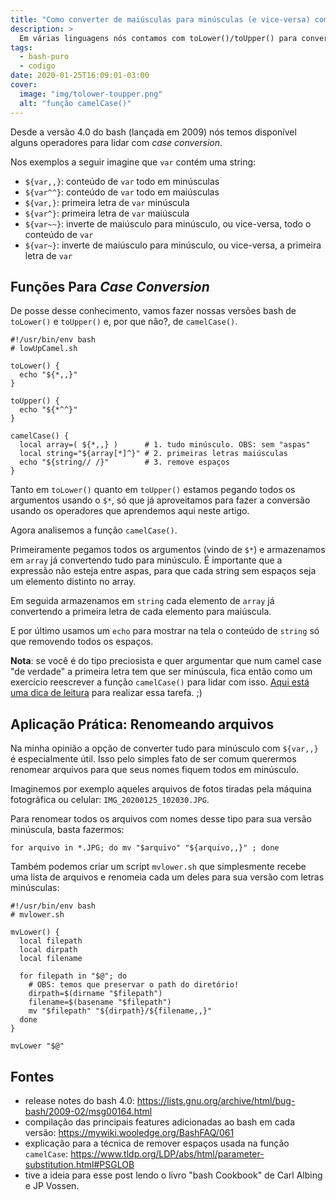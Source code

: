 ```yaml
---
title: "Como converter de maiúsculas para minúsculas (e vice-versa) com bash"
description: >
  Em várias linguagens nós contamos com toLower()/toUpper() para converter strings para minúsculas/maiúsculas. No bash podemos ter essa mesma funcionalidade.
tags:
  - bash-puro
  - codigo
date: 2020-01-25T16:09:01-03:00
cover:
  image: "img/tolower-toupper.png"
  alt: "função camelCase()"
---
```


Desde a versão 4.0 do bash (lançada em 2009) nós temos disponível alguns operadores para lidar com _case conversion_.

Nos exemplos a seguir imagine que `var` contém uma string:

- `${var,,}`: conteúdo de `var` todo em minúsculas
- `${var^^}`: conteúdo de `var` todo em maiúsculas
- `${var,}`: primeira letra de `var` minúscula
- `${var^}`: primeira letra de `var` maiúscula
- `${var~~}`: inverte de maiúsculo para minúsculo, ou vice-versa, todo o conteúdo de `var`
- `${var~}`: inverte de maiúsculo para minúsculo, ou vice-versa, a primeira letra de `var`


## Funções Para _Case Conversion_

De posse desse conhecimento, vamos fazer nossas versões bash de `toLower()` e `toUpper()` e, por que não?, de `camelCase()`.

```
#!/usr/bin/env bash
# lowUpCamel.sh

toLower() {
  echo "${*,,}"
}

toUpper() {
  echo "${*^^}"
}

camelCase() {
  local array=( ${*,,} )      # 1. tudo minúsculo. OBS: sem "aspas"
  local string="${array[*]^}" # 2. primeiras letras maiúsculas
  echo "${string// /}"        # 3. remove espaços
}
```

Tanto em `toLower()` quanto em `toUpper()` estamos pegando todos os argumentos usando o `$*`, só que já aproveitamos para fazer a conversão usando os operadores que aprendemos aqui neste artigo.

Agora analisemos a função `camelCase()`.

Primeiramente pegamos todos os argumentos (vindo de `$*`) e armazenamos em `array` já convertendo tudo para minúsculo. É importante que a expressão não esteja entre aspas, para que cada string sem espaços seja um elemento distinto no array.

Em seguida armazenamos em `string` cada elemento de `array` já convertendo a primeira letra de cada elemento para maiúscula.

E por último usamos um `echo` para mostrar na tela o conteúdo de `string` só que removendo todos os espaços.

**Nota**: se você é do tipo preciosista e quer argumentar que num camel case "de verdade" a primeira letra tem que ser minúscula, fica então como um exercício reescrever a função `camelCase()` para lidar com isso. [Aqui está uma dica de leitura](https://wiki.bash-hackers.org/syntax/arrays#getting_values) para realizar essa tarefa. ;)


## Aplicação Prática: Renomeando arquivos

Na minha opinião a opção de converter tudo para minúsculo com `${var,,}` é especialmente útil. Isso pelo simples fato de ser comum querermos renomear arquivos para que seus nomes fiquem todos em minúsculo.

Imaginemos por exemplo aqueles arquivos de fotos tiradas pela máquina fotográfica ou celular: `IMG_20200125_102030.JPG`.

Para renomear todos os arquivos com nomes desse tipo para sua versão minúscula, basta fazermos:

```
for arquivo in *.JPG; do mv "$arquivo" "${arquivo,,}" ; done
```

Também podemos criar um script `mvlower.sh` que simplesmente recebe uma lista de arquivos e renomeia cada um deles para sua versão com letras minúsculas:

```
#!/usr/bin/env bash
# mvlower.sh

mvLower() {
  local filepath
  local dirpath
  local filename

  for filepath in "$@"; do
    # OBS: temos que preservar o path do diretório!
    dirpath=$(dirname "$filepath")
    filename=$(basename "$filepath")
    mv "$filepath" "${dirpath}/${filename,,}"
  done
}

mvLower "$@"
```

## Fontes

- release notes do bash 4.0: https://lists.gnu.org/archive/html/bug-bash/2009-02/msg00164.html
- compilação das principais features adicionadas ao bash em cada versão: https://mywiki.wooledge.org/BashFAQ/061
- explicação para a técnica de remover espaços usada na função `camelCase`: https://www.tldp.org/LDP/abs/html/parameter-substitution.html#PSGLOB
- tive a ideia para esse post lendo o livro "bash Cookbook" de Carl Albing e JP Vossen.
